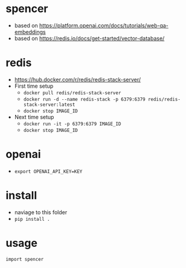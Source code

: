 # spencer
- based on https://platform.openai.com/docs/tutorials/web-qa-embeddings
- based on https://redis.io/docs/get-started/vector-database/

# redis
- https://hub.docker.com/r/redis/redis-stack-server/
- First time setup
    - `docker pull redis/redis-stack-server`
    - `docker run -d --name redis-stack -p 6379:6379 redis/redis-stack-server:latest`
    - `docker stop IMAGE_ID`
- Next time setup
    - `docker run -it -p 6379:6379 IMAGE_ID`
    - `docker stop IMAGE_ID`

# openai
- `export OPENAI_API_KEY=KEY`

# install
- naviage to this folder
- `pip install .`

# usage
```
import spencer


```